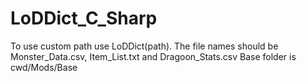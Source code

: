 # LoDDict_C_Sharp

To use custom path use LoDDict(path). The file names should be Monster_Data.csv, Item_List.txt and Dragoon_Stats.csv
Base folder is cwd/Mods/Base
